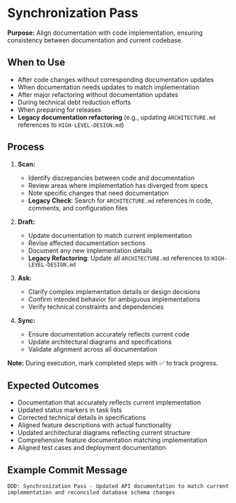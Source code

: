 # Synchronization Pass

**Purpose:** Align documentation with code implementation, ensuring consistency between documentation and current codebase.

## When to Use
- After code changes without corresponding documentation updates
- When documentation needs updates to match implementation
- After major refactoring without documentation updates
- During technical debt reduction efforts
- When preparing for releases
- **Legacy documentation refactoring** (e.g., updating `ARCHITECTURE.md` references to `HIGH-LEVEL-DESIGN.md`)

## Process
1. **Scan:**
   - Identify discrepancies between code and documentation
   - Review areas where implementation has diverged from specs
   - Note specific changes that need documentation
   - **Legacy Check**: Search for `ARCHITECTURE.md` references in code, comments, and configuration files

2. **Draft:**
   - Update documentation to match current implementation
   - Revise affected documentation sections
   - Document any new implementation details
   - **Legacy Refactoring**: Update all `ARCHITECTURE.md` references to `HIGH-LEVEL-DESIGN.md`

3. **Ask:**
   - Clarify complex implementation details or design decisions
   - Confirm intended behavior for ambiguous implementations
   - Verify technical constraints and dependencies

4. **Sync:**
   - Ensure documentation accurately reflects current code
   - Update architectural diagrams and specifications
   - Validate alignment across all documentation

**Note:** During execution, mark completed steps with ✅ to track progress.

## Expected Outcomes
- Documentation that accurately reflects current implementation
- Updated status markers in task lists
- Corrected technical details in specifications
- Aligned feature descriptions with actual functionality
- Updated architectural diagrams reflecting current structure
- Comprehensive feature documentation matching implementation
- Aligned test cases and deployment documentation

## Example Commit Message
`DDD: Synchronization Pass - Updated API documentation to match current implementation and reconciled database schema changes`
